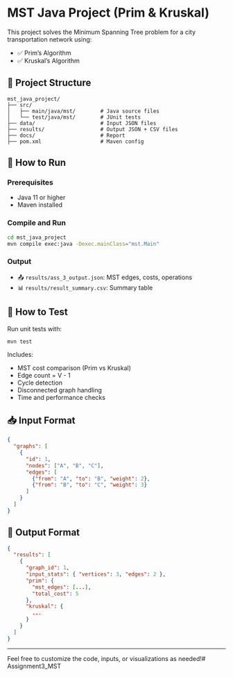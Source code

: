 # MST Java Project (Prim & Kruskal)

This project solves the Minimum Spanning Tree problem for a city transportation network using:
- ✅ Prim’s Algorithm
- ✅ Kruskal’s Algorithm

## 📂 Project Structure

```
mst_java_project/
├── src/
│   ├── main/java/mst/        # Java source files
│   └── test/java/mst/        # JUnit tests
├── data/                     # Input JSON files
├── results/                  # Output JSON + CSV files
├── docs/                     # Report
├── pom.xml                   # Maven config
```

## 🚀 How to Run

### Prerequisites
- Java 11 or higher
- Maven installed

### Compile and Run
```bash
cd mst_java_project
mvn compile exec:java -Dexec.mainClass="mst.Main"
```

### Output
- 📤 `results/ass_3_output.json`: MST edges, costs, operations
- 📊 `results/result_summary.csv`: Summary table

## 🧪 How to Test

Run unit tests with:
```bash
mvn test
```

Includes:
- MST cost comparison (Prim vs Kruskal)
- Edge count = V - 1
- Cycle detection
- Disconnected graph handling
- Time and performance checks

## 📥 Input Format

```json
{
  "graphs": [
    {
      "id": 1,
      "nodes": ["A", "B", "C"],
      "edges": [
        {"from": "A", "to": "B", "weight": 2},
        {"from": "B", "to": "C", "weight": 3}
      ]
    }
  ]
}
```

## 🧾 Output Format

```json
{
  "results": [
    {
      "graph_id": 1,
      "input_stats": { "vertices": 3, "edges": 2 },
      "prim": {
        "mst_edges": [...],
        "total_cost": 5
      },
      "kruskal": {
        ...
      }
    }
  ]
}
```

---

Feel free to customize the code, inputs, or visualizations as needed!# Assignment3_MST
